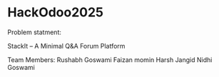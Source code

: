 # HackOdoo2025

Problem statment:

StackIt – A Minimal Q&A Forum Platform

Team Members:
Rushabh Goswami
Faizan momin
Harsh Jangid
Nidhi Goswami

